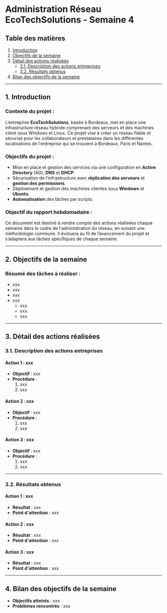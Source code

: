 # Administration Réseau EcoTechSolutions - Semaine 4

## Table des matières

1. [Introduction](#1-introduction)
2. [Objectifs de la semaine](#2-objectifs-de-la-semaine)
3. [Détail des actions réalisées](#3-détail-des-actions-réalisées)
    - [3.1. Description des actions entreprises](#31-description-des-actions-entreprises)
    - [3.2. Résultats obtenus](#32-résultats-obtenus)
6. [Bilan des objectifs de la semaine](#6-bilan-des-objectifs-de-la-semaine)

---

## 1. Introduction

### Contexte du projet :
L’entreprise **EcoTechSolutions**, basée à Bordeaux, met en place une infrastructure réseau hybride comprenant des serveurs et des machines client sous Windows et Linux. Ce projet vise à créer un réseau fiable et sécurisé pour les collaborateurs et prestataires dans les différentes localisations de l'entreprise qui se trouvent à Bordeaux, Paris et Nantes.

### Objectifs du projet :
- Mise en place et gestion des services via une configuration en **Active Directory** (AD), **DNS** et **DHCP**.
- Sécurisation de l'infrastructure avec **réplication des serveurs** et **gestion des permissions**.
- Déploiement et gestion des machines clientes sous **Windows** et **Ubuntu**.
- **Automatisation** des tâches par scripts.

### Objectif du rapport hebdomadaire :
Ce document est destiné à rendre compte des actions réalisées chaque semaine dans le cadre de l'administration du réseau, en suivant une méthodologie commune. Il évoluera au fil de l’avancement du projet et s’adaptera aux tâches spécifiques de chaque semaine.

---

## 2. Objectifs de la semaine

### Résumé des tâches à réaliser :
- xxx
- xxx
- xxx
- xxx
  - xxx
  - xxx
  - xxx

---

## 3. Détail des actions réalisées

### 3.1. Description des actions entreprises

#### Action 1 : xxx
- **Objectif** : xxx
- **Procédure** :
  1. xxx
  2. xxx

#### Action 2 : xxx
- **Objectif** : xxx
- **Procédure** :
  1. xxx
  2. xxx

#### Action 3 : xxx
- **Objectif** : xxx
- **Procédure** :
  1. xxx
  2. xxx

---

### 3.2. Résultats obtenus

#### Action 1 : xxx
- **Résultat** : xxx
- **Point d'attention** : xxx

#### Action 2 : xxx
- **Résultat** : xxx
- **Point d'attention** : xxx

#### Action 3 : xxx
- **Résultat** : xxx
- **Point d'attention** : xxx
  
---

## 4. Bilan des objectifs de la semaine

- **Objectifs atteints** : xxx
- **Problèmes rencontrés** : xxx
